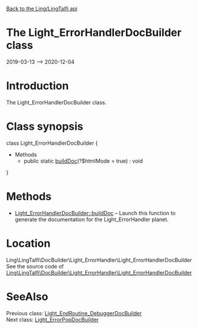[Back to the Ling/LingTalfi api](https://github.com/lingtalfi/LingTalfi/blob/master/doc/api/Ling/LingTalfi.md)



The Light_ErrorHandlerDocBuilder class
================
2019-03-13 --> 2020-12-04






Introduction
============

The Light_ErrorHandlerDocBuilder class.



Class synopsis
==============


class <span class="pl-k">Light_ErrorHandlerDocBuilder</span>  {

- Methods
    - public static [buildDoc](https://github.com/lingtalfi/LingTalfi/blob/master/doc/api/Ling/LingTalfi/DocBuilder/Light_ErrorHandler/Light_ErrorHandlerDocBuilder/buildDoc.md)(?$htmlMode = true) : void

}






Methods
==============

- [Light_ErrorHandlerDocBuilder::buildDoc](https://github.com/lingtalfi/LingTalfi/blob/master/doc/api/Ling/LingTalfi/DocBuilder/Light_ErrorHandler/Light_ErrorHandlerDocBuilder/buildDoc.md) &ndash; Launch this function to generate the documentation for the Light_ErrorHandler planet.





Location
=============
Ling\LingTalfi\DocBuilder\Light_ErrorHandler\Light_ErrorHandlerDocBuilder<br>
See the source code of [Ling\LingTalfi\DocBuilder\Light_ErrorHandler\Light_ErrorHandlerDocBuilder](https://github.com/lingtalfi/LingTalfi/blob/master/DocBuilder/Light_ErrorHandler/Light_ErrorHandlerDocBuilder.php)



SeeAlso
==============
Previous class: [Light_EndRoutine_DebuggerDocBuilder](https://github.com/lingtalfi/LingTalfi/blob/master/doc/api/Ling/LingTalfi/DocBuilder/Light_EndRoutine_Debugger/Light_EndRoutine_DebuggerDocBuilder.md)<br>Next class: [Light_ErrorPopDocBuilder](https://github.com/lingtalfi/LingTalfi/blob/master/doc/api/Ling/LingTalfi/DocBuilder/Light_ErrorPop/Light_ErrorPopDocBuilder.md)<br>
